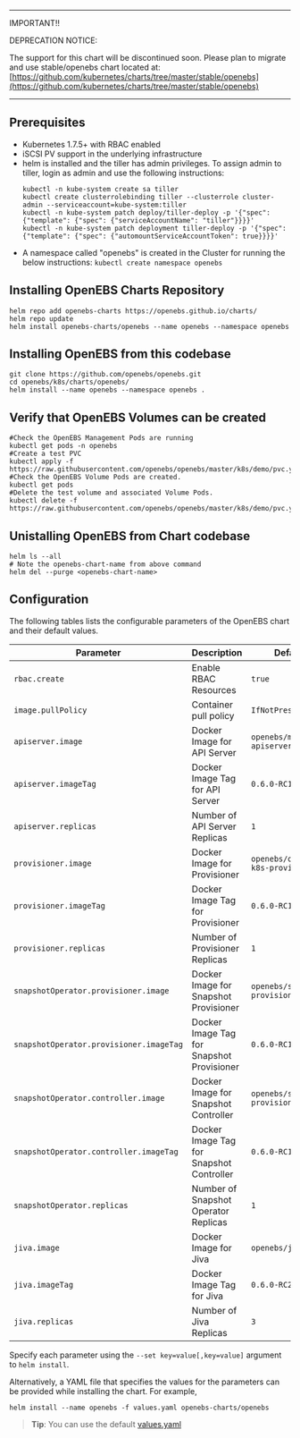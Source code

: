 ------------------------------------------------------------------------------
IMPORTANT!!

DEPRECATION NOTICE:

The support for this chart will be discontinued soon. Please plan to migrate
and use stable/openebs chart located at:
 [https://github.com/kubernetes/charts/tree/master/stable/openebs](https://github.com/kubernetes/charts/tree/master/stable/openebs)

------------------------------------------------------------------------------

## Prerequisites
- Kubernetes 1.7.5+ with RBAC enabled
- iSCSI PV support in the underlying infrastructure
- helm is installed and the tiller has admin privileges. To assign admin
  to tiller, login as admin and use the following instructions:
  ```
  kubectl -n kube-system create sa tiller
  kubectl create clusterrolebinding tiller --clusterrole cluster-admin --serviceaccount=kube-system:tiller
  kubectl -n kube-system patch deploy/tiller-deploy -p '{"spec": {"template": {"spec": {"serviceAccountName": "tiller"}}}}'
  kubectl -n kube-system patch deployment tiller-deploy -p '{"spec": {"template": {"spec": {"automountServiceAccountToken": true}}}}'
  ``` 
- A namespace called "openebs" is created in the Cluster for running the
  below instructions: `kubectl create namespace openebs`

## Installing OpenEBS Charts Repository 
```
helm repo add openebs-charts https://openebs.github.io/charts/
helm repo update
helm install openebs-charts/openebs --name openebs --namespace openebs
```

## Installing OpenEBS from this codebase
```
git clone https://github.com/openebs/openebs.git
cd openebs/k8s/charts/openebs/
helm install --name openebs --namespace openebs .
```

## Verify that OpenEBS Volumes can be created
```
#Check the OpenEBS Management Pods are running
kubectl get pods -n openebs
#Create a test PVC
kubectl apply -f https://raw.githubusercontent.com/openebs/openebs/master/k8s/demo/pvc.yaml
#Check the OpenEBS Volume Pods are created. 
kubectl get pods
#Delete the test volume and associated Volume Pods. 
kubectl delete -f https://raw.githubusercontent.com/openebs/openebs/master/k8s/demo/pvc.yaml

```

## Unistalling OpenEBS from Chart codebase
```
helm ls --all
# Note the openebs-chart-name from above command
helm del --purge <openebs-chart-name>
```

## Configuration

The following tables lists the configurable parameters of the OpenEBS chart and their default values.

| Parameter                              | Description                                   | Default                           |
| ---------------------------------------| --------------------------------------------- | --------------------------------- |
| `rbac.create`                          | Enable RBAC Resources                         | `true`                            |
| `image.pullPolicy`                     | Container pull policy                         | `IfNotPresent`                    |
| `apiserver.image`                      | Docker Image for API Server                   | `openebs/m-apiserver`             |
| `apiserver.imageTag`                   | Docker Image Tag for API Server               | `0.6.0-RC1`                       |
| `apiserver.replicas`                   | Number of API Server Replicas                 | `1`                               |
| `provisioner.image`                    | Docker Image for Provisioner                  | `openebs/openebs-k8s-provisioner` |
| `provisioner.imageTag`                 | Docker Image Tag for Provisioner              | `0.6.0-RC1`                       |
| `provisioner.replicas`                 | Number of Provisioner Replicas                | `1`                               |
| `snapshotOperator.provisioner.image`   | Docker Image for Snapshot Provisioner         | `openebs/snapshot-provisioner`    |
| `snapshotOperator.provisioner.imageTag`| Docker Image Tag for Snapshot Provisioner     | `0.6.0-RC1`                       |
| `snapshotOperator.controller.image`    | Docker Image for Snapshot Controller          | `openebs/snapshot-provisioner`    |
| `snapshotOperator.controller.imageTag` | Docker Image Tag for Snapshot Controller      | `0.6.0-RC1`                       |
| `snapshotOperator.replicas`            | Number of Snapshot Operator Replicas          | `1`                               |
| `jiva.image`                           | Docker Image for Jiva                         | `openebs/jiva`                    |
| `jiva.imageTag`                        | Docker Image Tag for Jiva                     | `0.6.0-RC2`                       |
| `jiva.replicas`                        | Number of Jiva Replicas                       | `3`                               |

Specify each parameter using the `--set key=value[,key=value]` argument to `helm install`.

Alternatively, a YAML file that specifies the values for the parameters can be provided while installing the chart. For example,

```shell
helm install --name openebs -f values.yaml openebs-charts/openebs
```

> **Tip**: You can use the default [values.yaml](values.yaml)
